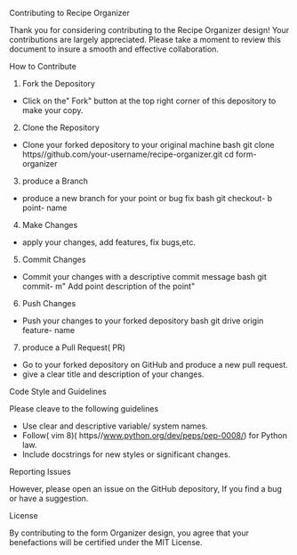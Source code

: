 Contributing to Recipe Organizer

Thank you for considering contributing to the Recipe Organizer design! Your contributions are largely appreciated. Please take a moment to review this document to insure a smooth and effective collaboration.

How to Contribute

1. Fork the Depository
- Click on the" Fork" button at the top right corner of this depository to make your copy.

2. Clone the Repository
- Clone your forked depository to your original machine
bash
git clone https//github.com/your-username/recipe-organizer.git
cd form- organizer


3. produce a Branch
- produce a new branch for your point or bug fix
bash
git checkout- b point- name


4. Make Changes
- apply your changes, add features, fix bugs,etc.

5. Commit Changes
- Commit your changes with a descriptive commit message
bash
git commit- m" Add point description of the point"


6. Push Changes
- Push your changes to your forked depository
bash
git drive origin feature- name


7. produce a Pull Request( PR)
- Go to your forked depository on GitHub and produce a new pull request.
- give a clear title and description of your changes.

Code Style and Guidelines

Please cleave to the following guidelines

- Use clear and descriptive variable/ system names.
- Follow( vim 8)( https//www.python.org/dev/peps/pep-0008/) for Python law.
- Include docstrings for new styles or significant changes.

Reporting Issues

However, please open an issue on the GitHub depository, If you find a bug or have a suggestion.

License

By contributing to the form Organizer design, you agree that your benefactions will be certified under the MIT License.
